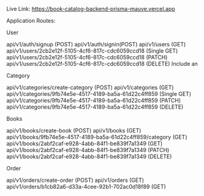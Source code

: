 Live Link: https://book-catalog-backend-prisma-mauve.vercel.app

Application Routes:

User

api/v1/auth/signup (POST)
api/v1/auth/signin(POST)
api/v1/users (GET)
api/v1/users/2cb2e12f-5105-4cf6-817c-cdc6059ccd18 (Single GET)
api/v1/users/2cb2e12f-5105-4cf6-817c-cdc6059ccd18 (PATCH)
api/v1/users/2cb2e12f-5105-4cf6-817c-cdc6059ccd18 (DELETE) Include an

Category

api/v1/categories/create-category (POST)
api/v1/categories (GET)
api/v1/categories/9fb74e5e-4517-4189-ba5a-61d22c4ff859 (Single GET)
api/v1/categories/9fb74e5e-4517-4189-ba5a-61d22c4ff859 (PATCH)
api/v1/categories/9fb74e5e-4517-4189-ba5a-61d22c4ff859 (DELETE)

Books

api/v1/books/create-book (POST)
api/v1/books (GET)
api/v1/books/9fb74e5e-4517-4189-ba5a-61d22c4ff859/category (GET)
api/v1/books/2abf2caf-e928-4abb-84f1-be839f7a1349 (GET)
api/v1/books/2abf2caf-e928-4abb-84f1-be839f7a1349 (PATCH)
api/v1/books/2abf2caf-e928-4abb-84f1-be839f7a1349 (DELETE)

Order

api/v1/orders/create-order (POST)
api/v1/orders (GET)
api/v1/orders/b1cb82a6-d33a-4cee-92b1-702ac0d18f89 (GET)
